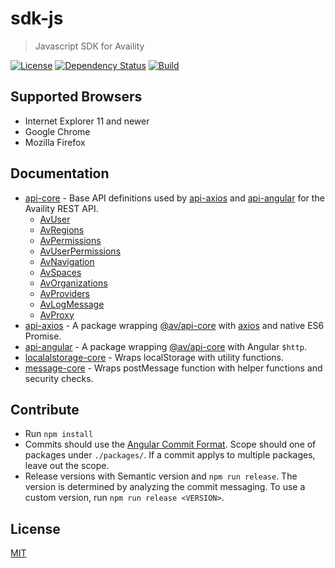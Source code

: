 # sdk-js
> Javascript SDK for Availity

[![License](https://img.shields.io/badge/license-MIT-blue.svg?style=flat-square&label=license)](http://opensource.org/licenses/MIT)
[![Dependency Status](https://img.shields.io/david/dev/Availity/sdk-js.svg?style=flat-square)](https://david-dm.org/Availity/sdk-js)
[![Build](https://img.shields.io/travis/Availity/sdk-js.svg?style=flat-square&label=build)](https://travis-ci.org/Availity/sdk-js)

## Supported Browsers

* Internet Explorer 11 and newer
* Google Chrome
* Mozilla Firefox

## Documentation

- [api-core](packages/api-core/README.md) - Base API definitions used by [api-axios](packages/api-axios/README.md) and [api-angular](api-angular/README.md) for the Availity REST API.
    * [AvUser](packages/api-core/src/resources/README.md#avuser)
    * [AvRegions](packages/api-core/src/resources/README.md#avregions)
    * [AvPermissions](packages/api-core/src/resources/README.md#avpermissions)
    * [AvUserPermissions](packages/api-core/src/resources/README.md#avuserpermissions)
    * [AvNavigation](packages/api-core/src/resources/README.md#avnavigation)
    * [AvSpaces](packages/api-core/src/resources/README.md#avspaces)
    * [AvOrganizations](packages/api-core/src/resources/README.md#avorganizations)
    * [AvProviders](packages/api-core/src/resources/README.md#avproviders)
    * [AvLogMessage](packages/api-core/src/resources/README.md#avlogmessage)
    * [AvProxy](packages/api-core/src/resources/README.md#avproxy)
- [api-axios](packages/api-axios/README.md) - A package wrapping [@av/api-core](../api-core/README.md) with [axios](https://github.com/axios/axios) and native ES6 Promise.
- [api-angular](packages/api-angular/README.md) - A package wrapping [@av/api-core](../api-core/README.md) with Angular `$http`.
- [localalstorage-core](packages/localstorage-core/README.md) - Wraps localStorage with utility functions.
- [message-core](packages/message-core/README.md) - Wraps postMessage function with helper functions and security checks.

## Contribute

- Run `npm install`
- Commits should use the [Angular Commit Format](https://github.com/angular/angular.js/blob/master/DEVELOPERS.md#type). Scope should one of packages under `./packages/`. If a commit applys to multiple packages, leave out the scope.
- Release versions with Semantic version and `npm run release`. The version is determined by analyzing the commit messaging. To use a custom version, run `npm run release <VERSION>`.

## License
[MIT](./LICENSE)
